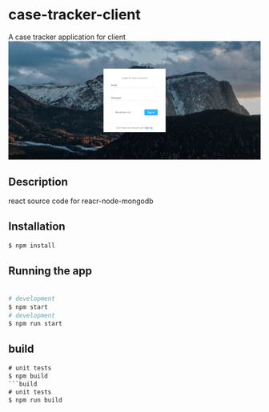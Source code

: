 # case-tracker-client
A case tracker application for client 
![alt text](https://github.com/TopBusiness1/react-node-mongodb-frontend/blob/master/screencapture-localhost-3000-login-1579655255368.png)
## Description

react source code for reacr-node-mongodb

## Installation

```bash
$ npm install
```

## Running the app

```bash

# development
$ npm start
# development
$ npm run start

```

## build

```build
# unit tests
$ npm build
```build
# unit tests
$ npm run build

```

